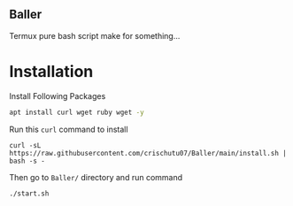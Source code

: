 ## Baller
Termux pure bash script make for something...
# Installation
Install Following Packages
```bash
apt install curl wget ruby wget -y
```
Run this ``curl`` command to install
```
curl -sL https://raw.githubusercontent.com/crischutu07/Baller/main/install.sh | bash -s -
```
Then go to ``Baller/`` directory and run command
```
./start.sh
```
